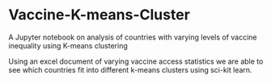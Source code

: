 # Vaccine-K-means-Cluster
A Jupyter notebook on analysis of countries with varying levels of vaccine inequality using K-means clustering

Using an excel document of varying vaccine access statistics we are able to see which countries fit into different k-means clusters using sci-kit learn.
